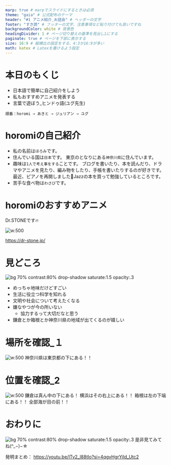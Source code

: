 ```yaml
---
marp: true # marpでスライドにするときは必須
theme: "gaia" # 公式配布のテーマ
header: "#1 アニメ紹介_お話会" # ヘッダーの文字
footer: "すき読" # フッターの文字、注意事項など貼り付けても良いですね
backgroundColor: white # 背景色
headingDivider: 1 # ページ切り替えの基準を見出し1にする
paginate: true # ページを下部に表示する
size: 16:9 # 縦横比の設定をする、4:3か16:9が多い
math: katex # Latexを書けるよう設定
---
```


# 本日のもくじ

- 日本語で簡単に自己紹介をしよう
- 私もおすすめアニメを発表する
- 言葉で遊ぼう\_ヒンドゥ語(ユグ先生)

```
順番：horomi → あきと → ジュリアン → ユグ
```

# horomiの自己紹介

- 私の名前は`ほろみ`です。
- 住んでいる国は`日本`です。
  東京のとなりにある`神奈川県`に住んでいます。
- 趣味は`1人で考え事をする`ことです。
  ブログを書いたり、本を読んだり、ドラマやアニメを見たり、編み物をしたり、手帳を書いたりするのが好きです。
  最近、ピアノを再開しました🎉Jazzの本を買って勉強しているところです。
- 苦手な食べ物は`わさび`です。

# horomiのおすすめアニメ

Dr.STONEです🔥

![w:500](2024-05-15-15-24-37.png)

https://dr-stone.jp/

# 見どころ

![bg 70% contrast:80% drop-shadow saturate:1.5 opacity:.3](2024-05-15-15-24-37.png)

- めっちゃ地味だけどすごい
- 生活に役立つ科学を知れる
- 文明や社会について考えたくなる
- 嫌なやつが今の所いない
  - 協力するって大切だなと思う
- 鎌倉とか箱根とか神奈川県の地域が出てくるのが嬉しい

# 場所を確認\_１

![w:500](2024-05-16-11-08-38.png)
神奈川県は東京都の下にある！！

# 位置を確認\_2

![w:500](2024-05-16-11-22-02.png)
鎌倉は真ん中の下にある！
横浜はその右上にある！！
箱根は左の下端にある！！
全部海が目の前！！

# おわりに

![bg 70% contrast:80% drop-shadow saturate:1.5 opacity:.3](2024-05-15-15-24-37.png)
是非見てみてね(^\_−)−☆

発明まとめ： https://youtu.be/lTv2_l88tIo?si=4qgvHgrYiId_Utc2
